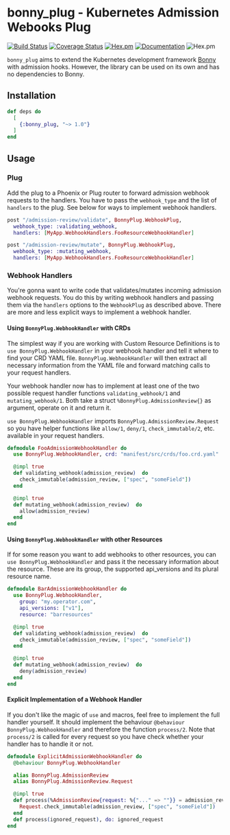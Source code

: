 # bonny_plug - Kubernetes Admission Webooks Plug

[![Build Status](https://github.com/ufirstgroup/bonny_plug/workflows/CI/badge.svg)](https://github.com/ufirstgroup/bonny_plug/actions?query=workflow%3ACI)
[![Coverage Status](https://codecov.io/gh/ufirstgroup/bonny_plug/branch/master/graph/badge.svg)](https://codecov.io/gh/ufirstgroup/bonny_plug)
[![Hex.pm](http://img.shields.io/hexpm/v/bonny_plug.svg?style=flat&logo=elixir)](https://hex.pm/packages/bonny_plug)
[![Documentation](https://img.shields.io/badge/documentation-on%20hexdocs-green.svg)](https://hexdocs.pm/bonny_plug/)
![Hex.pm](https://img.shields.io/hexpm/l/bonny_plug.svg?style=flat)

`bonny_plug` aims to extend the Kubernetes development framework [Bonny](https://github.com/coryodaniel/bonny) with admission hooks. However, the library can
be used on its own and has no dependencies to Bonny.

## Installation

```elixir
def deps do
  [
    {:bonny_plug, "~> 1.0"}
  ]
end
```

## Usage

### Plug

Add the plug to a Phoenix or Plug router to forward admission webhook requests to the handlers. You have to pass the
`webhook_type` and the list of `handlers` to the plug. See below for ways to implement webhook handlers.

```elixir
post "/admission-review/validate", BonnyPlug.WebhookPlug,
  webhook_type: :validating_webhook,
  handlers: [MyApp.WebhookHandlers.FooResourceWebhookHandler]

post "/admission-review/mutate", BonnyPlug.WebhookPlug,
  webhook_type: :mutating_webhook,
  handlers: [MyApp.WebhookHandlers.FooResourceWebhookHandler]
```

### Webhook Handlers

You're gonna want to write code that validates/mutates incoming admission webhook requests. You do this by writing
webhook handlers and passing them via the `handlers` options to the `WebhookPlug` as described above. There are more
and less explicit ways to implement a webhook handler.

#### Using `BonnyPlug.WebhookHandler` with CRDs

The simplest way if you are working with Custom Resource Definitions is to `use BonnyPlug.WebhookHandler` in your
webhook handler and tell it where to find your CRD YAML file. `BonnyPlug.WebhookHandler` will then extract all
necessary information from the YAML file and forward matching calls to your request handlers.

Your webhook handler now has to implement at least one of the two possible request handler functions
`validating_webhook/1` and `mutating_webhook/1`. Both take a struct `%BonnyPlug.AdmissionReview{}` as argument, operate
on it and return it.

`use BonnyPlug.WebhookHandler` imports `BonnyPlug.AdmissionReview.Request` so you have helper functions like `allow/1`,
`deny/1`, `check_immutable/2`, etc. available in your request handlers.

```elixir
defmodule FooAdmissionWebhookHandler do
  use BonnyPlug.WebhookHandler, crd: "manifest/src/crds/foo.crd.yaml"

  @impl true
  def validating_webhook(admission_review)  do
    check_immutable(admission_review, ["spec", "someField"])
  end

  @impl true
  def mutating_webhook(admission_review)  do
    allow(admission_review)
  end
end
```

#### Using `BonnyPlug.WebhookHandler` with other Resources

If for some reason you want to add webhooks to other resources, you can `use BonnyPlug.WebhookHandler` and pass it the
necessary information about the resource. These are its group, the supported api_versions and its plural resource name.

```elixir
defmodule BarAdmissionWebhookHandler do
  use BonnyPlug.WebhookHandler,
    group: "my.operator.com",
    api_versions: ["v1"],
    resource: "barresources"

  @impl true
  def validating_webhook(admission_review)  do
    check_immutable(admission_review, ["spec", "someField"])
  end

  @impl true
  def mutating_webhook(admission_review)  do
    deny(admission_review)
  end
end
```

#### Explicit Implementation of a Webhook Handler

If you don't like the magic of `use` and macros, feel free to implement the full handler yourself. It should implement
the behaviour `@behaviour BonnyPlug.WebhookHandler` and therefore the function `process/2`. Note that `process/2` is
called for every request so you have check whether your handler has to handle it or not.

```elixir
defmodule ExplicitAdmissionWebhookHandler do
  @behaviour BonnyPlug.WebhookHandler

  alias BonnyPlug.AdmissionReview
  alias BonnyPlug.AdmissionReview.Request

  @impl true
  def process(%AdmissionReview{request: %{"..." => ""}} = admission_review, :validating_webhook) do
    Request.check_immutable(admission_review, ["spec", "someField"])
  end
  def process(ignored_request), do: ignored_request
end
```

